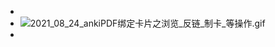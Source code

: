 -
- ![2021_08_24_ankiPDF绑定卡片之浏览_反链_制卡_等操作.gif](https://cdn.logseq.com/%2F1e16ccb0-8fdd-412d-a4ff-31eccf16b7543e8b398b-bad5-4083-869c-5909faf978772021_08_24_ankiPDF%E7%BB%91%E5%AE%9A%E5%8D%A1%E7%89%87%E4%B9%8B%E6%B5%8F%E8%A7%88_%E5%8F%8D%E9%93%BE_%E5%88%B6%E5%8D%A1_%E7%AD%89%E6%93%8D%E4%BD%9C.gif?Expires=4783335212&Signature=TOTE8eNtT401eGvXfmDlvY4QmjsxE93f74q-L7swfkHxYDdti8uGGM27QPJ4J-Io~iuKq4gxbf3wo02VDcL~oSceVaU0ihqnTFUl3fVswiABAdLVbi0P1YuMaVGg~ebSctoeM2pXqhvWruZ4VrKAg8h~uICUeG41cMaECFGpaGAKM2xvdCPri2OR~LHWTOP7VKgcYohEmeUC4tSsRU4ADH4QRzId5YJoUWnOa9UJijnFv8l4Djqr1d6Od2YYD6Fk8OLOJRB304qBwHBV0NEvdQuzLYnJ6-0n4hVq5G8ATYJ1KgGoWO1bIFsP9NKBkSk6rKehzn~7U1SCc-DYmkpr7Q__&Key-Pair-Id=APKAJE5CCD6X7MP6PTEA)
-